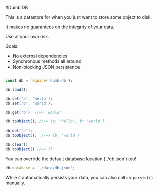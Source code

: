 #Dumb DB

This is a datastore for when you just want to store some object to disk.

It makes no guarantees on the integrity of your data.

Use at your own risk.

Goals:
* No external dependencies
* Synchronous methods all around
* Non-blocking JSON persistence
```JavaScript

const db = require('dumb-db');

db.load();

db.set('a', 'hello');
db.set('b', 'world');

db.get('b')  //=> 'world'

db.toObject(); //=> {a: 'hello', b: 'world'}

db.del('a');
db.toObject();  //=> {b: 'world'}

db.clear();
db.toObject() //=> {}
```

You can override the default database location ('./db.json') too!
```JavaScript
db.database = './data/db.json';
```

While it automatically persists your data, you can also call `db.persist()` manually.
